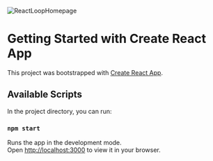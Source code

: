 ![ReactLoopHomepage](https://user-images.githubusercontent.com/100682160/172231095-142b4a91-526d-48ce-85dc-6bc9b079af46.png)

# Getting Started with Create React App

This project was bootstrapped with [Create React App](https://github.com/facebook/create-react-app).

## Available Scripts

In the project directory, you can run:

### `npm start`

Runs the app in the development mode.\
Open [http://localhost:3000](http://localhost:3000) to view it in your browser.
